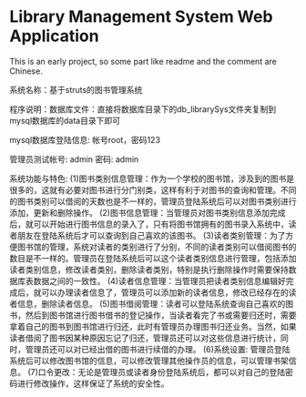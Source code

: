 # Library Management System Web Application

This is an early project, so some part like readme and the comment are Chinese.

系统名称：基于struts的图书管理系统

程序说明：数据库文件：直接将数据库目录下的db_librarySys文件夹复制到mysql数据库的data目录下即可

mysql数据库登陆信息: 帐号root，密码123

管理员测试帐号: admin 密码: admin

系统功能与特色:
  (1)图书类别信息管理：作为一个学校的图书馆，涉及到的图书是很多的，这就有必要对图书进行分门别类，这样有利于对图书的查询和管理。不同的图书类别可以借阅的天数也是不一样的，管理员登陆系统后可以对图书类别进行添加，更新和删除操作。
  (2)图书信息管理：当管理员对图书类别信息添加完成后，就可以开始进行图书信息的录入了，只有将图书馆拥有的图书录入系统中，读者朋友在登陆系统后才可以查询到自己喜欢的该图书。
  (3)读者类别管理：为了方便图书馆的管理，系统对读者的类别进行了分别，不同的读者类别可以借阅图书的数目是不一样的。管理员在登陆系统后可以这个读者类别信息进行管理，包括添加读者类别信息，修改读者类别，删除读者类别，特别是执行删除操作时需要保持数据库表数据之间的一致性。
  (4)读者信息管理：当管理员把读者类别信息编辑好完成后，就可以办理读者信息了，管理员可以添加新的读者信息，修改已经存在的读者信息，删除读者信息。
  (5)图书借阅管理：读者可以登陆系统查询自己喜欢的图书，然后到图书馆进行图书借书的登记操作，当读者看完了书或需要归还时，需要拿着自己的图书到图书馆进行归还，此时有管理员办理图书归还业务。当然，如果读者借阅了图书因某种原因忘记了归还，管理员还可以对这些信息进行统计，同时，管理员还可以对已经出借的图书进行续借的办理。
  (6)系统设置: 管理员登陆系统后可以修改图书馆的信息，可以修改管理其他操作员的信息，可以管理书架信息。
  (7)口令更改：无论是管理员或读者身份登陆系统后，都可以对自己的登陆密码进行修改操作，这样保证了系统的安全性。
  
